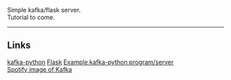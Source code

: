 Simple kafka/flask server.  
Tutorial to come.


----
## Links
[kafka-python](http://kafka-python.readthedocs.io/en/master/) 
[Flask](http://flask.pocoo.org/) 
[Example kafka-python program/server](https://github.com/dpkp/kafka-python/blob/master/example.py)  
[Spotify image of Kafka](https://hub.docker.com/r/spotify/kafka/)
